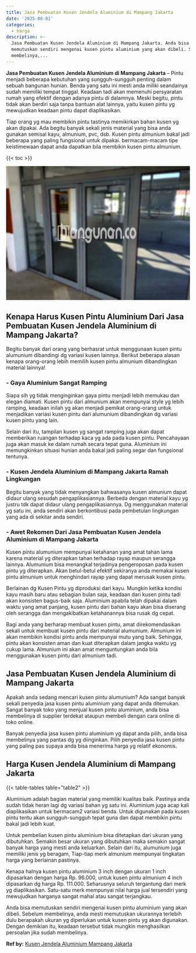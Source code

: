 ```yaml
---
title: Jasa Pembuatan Kusen Jendela Aluminium di Mampang Jakarta
date: '2025-08-01'
categories:
  - harga
description: >-
  Jasa Pembuatan Kusen Jendela Aluminium di Mampang Jakarta. Anda bisa
  memutuskan sendiri mengenai kusen pintu aluminium yang akan dibeli. Sebelum
  membelinya,...
---
```


**Jasa Pembuatan Kusen Jendela Aluminium di Mampang Jakarta** – Pintu menjadi beberapa kebutuhan yang sungguh-sungguh penting dalam sebuah bangunan hunian. Benda yang satu ini mesti anda miliki seandainya sudah memiliki tempat tinggal. Keadaan tadi akan memenuhi persyaratan rumah yang efektif dengan adanya pintu di dalamnya. Meski begitu, pintu tidak akan berdiri saja tanpa bantuan alat lainnya, yaitu kusen pintu yg mewujudkan keadaan pintu dapat diaplikasikan.

Tiap orang yg mau membikin pintu tastinya memikirkan bahan kusen yg akan dipakai. Ada begitu banyak sekali jenis material yang bisa anda gunakan semisal kayu, almunium, pvc, dsb. Kusen pintu almunium bakal jadi beberapa yang paling fungsional untuk dipakai. bermacam-macam tipe keistimewaan dapat anda dapatkan bila membikin kusen pintu almunium.

{{< toc >}}

![Jasa Pembuatan Kusen Jendela Aluminium di Mampang Jakarta](/images/harga-kusen-jendela-alumunium-36.png)

## Kenapa Harus Kusen Pintu Aluminium Dari Jasa Pembuatan Kusen Jendela Aluminium di Mampang Jakarta?

Begitu banyak dari orang yang berhasrat untuk menggunaan kusen pintu alumunium dibandingi dg variasi kusen lainnya. Berikut beberapa alasan kenapa orang-orang lebih memilih kusen pintu almunium dibandingkan material lainnya!

### \- Gaya Aluminium Sangat Ramping

Siapa sih yg tidak menginginkan gaya pintu menjadi lebih memukau dan elegan diamati. Kusen pintu dari almunium akan mempunyai style yg lebih ramping, keadaan inilah yg akan menjadi pemikat orang-orang untuk menjadikan variasi kusen pintu dari alumunium dibandingkan dg variasi kusen pintu yang lain.

Selain dari itu, tampilan kusen yg sangat ramping juga akan dapat memberikan ruangan terhadap kaca yg ada pada kusen pintu. Pencahayaan juga akan masuk ke dalam rumah secara tepat guna. Aluminium ini memungkinkan situasi hunian anda bakal jadi paling segar dan fungsional tentunya.

### \- Kusen Jendela Aluminium di Mampang Jakarta Ramah Lingkungan

Begitu banyak yang tidak menyangkan bahwasanya kusen almunium dapat didaur ulang sesudah pengaplikasiannya. Berbeda dengan material kayu yg justru tdk dapat didaur ulang pengaplikasiannya. Dg menggunakan material yg satu ini, anda sendiri akan berkontibusi pada pembetulan lingkungan yang ada di sekitar anda sendiri.

### \- Awet Rekomen Dari Jasa Pembuatan Kusen Jendela Aluminium di Mampang Jakarta

Kusen pintu alumunium mempunyai ketahanan yang amat tahan lama karena material yg diterapkan tahan terhadap rayap maupun serangga lainnya. Alumunium bisa menangkal terjadinya pengeroposan pada kusen pintu yg diterapkan. Akan betul-betul efektif sekiranya anda memakai kusen pintu almunium untuk menghindari rayap yang dapat merusak kusen pintu.

Berlainan dg Kusen Pintu yg diproduksi dari kayu. Mungkin ketika kondisi kayu masih baru atau sebagian bulan saja, keadaan dari kusen pintu tadi akan konsisten bagus-baik saja. Aluminium apabila telah dipakai dalam waktu yang amat panjang, kusen pintu dari bahan kayu akan bisa diserang oleh serangga dan mengakibatkan ketahanannya bisa rusak dg cepat.

Bagi anda yang berharap membuat kusen pintu, amat direkomendasikan sekali untuk membuat kusen pintu dari material alumunium. Almunium ini akan membikin kondisi pintu anda mempunyai mutu yang baik. Sehingga, pintu akan konsisten aman dan kuat diterapkan dalam jangka waktu yg cukup lama. Almunium ini akan amat menguntungkan anda bila menggunakan kusen pintu dari almunium tadi.

## Jasa Pembuatan Kusen Jendela Aluminium di Mampang Jakarta

Apakah anda sedang mencari kusen pintu alumunium? Ada sangat banyak sekali penyedia jasa kusen pintu aluminium yang dapat anda ditemukan. Sangat banyak toko yang menjual kusen pintu aluminium, anda bisa membelinya di supplier terdekat ataupun membeli dengan cara online di toko online.

Banyak penyedia jasa kusen pintu aluminium yg dapat anda pilih, anda bisa membelinya yang pantas dg yg diinginkan. Pilih penyedia jasa kusen pintu yang paling pas supaya anda bisa menerima harga yg relatif ekonomis.

## Harga Kusen Jendela Aluminium di Mampang Jakarta

{{< table-tables table="table2" >}}

Aluminium adalah bagian material yang memiliki kualitas baik. Pastinya anda sudah tidak heran lagi dg variasi bahan yg satu ini. Aluminium juga acap kali diaplikasikan untuk bermacam2 variasi benda. Untuk digunakan pada kusen pintu tentu akan sungguh-sungguh tepat guna dan dapat membikin pintu bakal jadi lebih kuat.

Untuk pembelian kusen pintu aluminium bisa ditetapkan dari ukuran yang dibutuhkan. Semakin besar ukuran yang dibutuhkan maka semakin sangat banyak harga yang mesti anda keluarkan. Selain dari itu, alumunium juga memiliki jenis yg beragam, Tiap-tiap merk almunium mempunyai tingkatan harga yang berlainan pastinya.

Kenapa halnya kusen pintu aluminium 3 inch dengan ukuran 1 inch dipasarkan dengan harga Rp. 96.000, untuk kusen pintu almunium 4 inch dipasarkan dg harga Rp. 111.000. Seharusnya seluruh tergantung dari merk yg diaplikasikan. Satu-satu merk mempunyai nilai harga jual tersendiri yang mewujudkan harganya sangat mahal atau sangat terjangkau.

Anda bisa memutuskan sendiri mengenai kusen pintu aluminium yang akan dibeli. Sebelum membelinya, anda mesti memutuskan ukurannya terlebih dulu berapakah ukuran yg diperlukan untuk kusen pintu yg akan digunakan. Dengan demikian itu, keadaan tersebut tidak mungkin menghasilkan persoalan jika sudah membelinya.

**Ref by:** [Kusen Jendela Aluminium Mampang Jakarta](https://id.wikipedia.org/wiki/Kusen)
